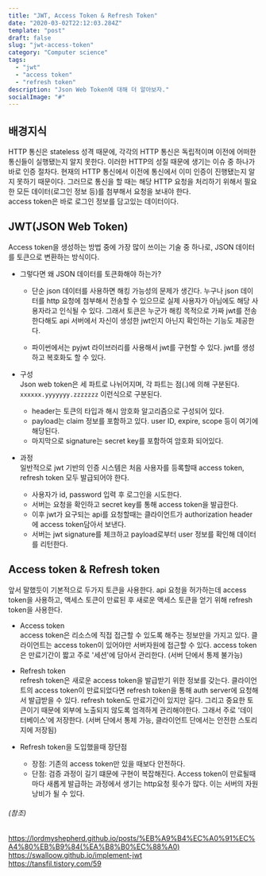 ```yaml
---
title: "JWT, Access Token & Refresh Token"
date: "2020-03-02T22:12:03.284Z"
template: "post"
draft: false
slug: "jwt-access-token"
category: "Computer science"
tags:
  - "jwt"
  - "access token"
  - "refresh token"
description: "Json Web Token에 대해 더 알아보자."
socialImage: "#"
---
```

## 배경지식   
HTTP 통신은 stateless 성격 때문에, 각각의 HTTP 통신은 독립적이며 이전에 어떠한 통신들이 실행됐는지 알지 못한다. 이러한 HTTP의 성질 때문에 생기는 이슈 중 하나가 바로 인증 절차다. 현재의 HTTP 통신에서 이전에 통신에서 이미 인증이 진행됐는지 알지 못하기 때문이다. 그러므로 통신을 할 때는 해당 HTTP 요청을 처리하기 위해서 필요한 모든 데이터(로그인 정보 등)를 첨부해서 요청을 보내야 한다.   
access token은 바로 로그인 정보를 담고있는 데이터이다.

## JWT(JSON Web Token)

Access token을 생성하는 방법 중에 가장 많이 쓰이는 기술 중 하나로, JSON 데이터를 토큰으로 변환하는 방식이다. 

+ 그렇다면 왜 JSON 데이터를 토큰화해야 하는가?
    - 단순 json 데이터를 사용하면 해킹 가능성의 문제가 생긴다. 누구나 json 데이터를 http 요청에 첨부해서 전송할 수 있으므로 실제 사용자가 아님에도 해당 사용자라고 인식될 수 있다. 그래서 토큰은 누군가 해킹 목적으로 가짜 jwt를 전송한다해도 api 서버에서 자신이 생성한 jwt인지 아닌지 확인하는 기능도 제공한다. 

    - 파이썬에서는 pyjwt 라이브러리를 사용해서 jwt를 구현할 수 있다. jwt를 생성하고 복호화도 할 수 있다.

+ 구성   
Json web token은 세 파트로 나뉘어지며, 각 파트는 점(.)에 의해 구분된다.   
`xxxxxx.yyyyyyy.zzzzzzz` 이런식으로 구분된다.
    - header는 토큰의 타입과 해시 암호화 알고리즘으로 구성되어 있다. 
    - payload는 claim 정보를 포함하고 있다. user ID, expire, scope 등이 여기에 해당된다.
    - 마지막으로 signature는 secret key를 포함하여 암호화 되어있다. 

+ 과정   
일반적으로 jwt 기반의 인증 시스템은 처음 사용자를 등록할때 access token, refresh token 모두 발급되어야 한다. 
    - 사용자가 id, password 입력 후 로그인을 시도한다. 
    - 서버는 요청을 확인하고 secret key를 통해 access token을 발급한다.
    - 이후 jwt가 요구되는 api를 요청할때는 클라이언트가 authorization header에 access token담아서 보낸다.
    - 서버는 jwt signature를 체크하고 payload로부터 user 정보를 확인해 데이터를 리턴한다. 

## Access token & Refresh token   
앞서 말했듯이 기본적으로 두가지 토큰을 사용한다. api 요청을 허가하는데 access token을 사용하고, 액세스 토큰이 만료된 후 새로운 액세스 토큰을 얻기 위해 refresh token을 사용한다. 

+ Access token   
access token은 리소스에 직접 접근할 수 있도록 해주는 정보만을 가지고 있다. 클라이언트는 access token이 있어야만 서버자원에 접근할 수 있다. access token은 만료기간이 짧고 주로 '세션'에 담아서 관리한다. (서버 단에서 통제 불가능)

+ Refresh token   
refresh token은 새로운 access token을 발급받기 위한 정보를 갖는다. 클라이언트의 access token이 만료되었다면 refresh token을 통해 auth server에 요청해서 발급받을 수 있다. refresh token도 만료기간이 있지만 길다. 그리고 중요한 토큰이기 때문에 외부에 노출되지 않도록 엄격하게 관리해야한다. 그래서 주로 '데이터베이스'에 저장한다. (서버 단에서 통제 가능, 클라이언트 단에서는 안전한 스토리지에 저장됨)
   
+ Refresh token을 도입했을때 장단점   
    - 장점: 기존의 access token만 있을 때보다 안전하다.
    - 단점: 검증 과정이 길기 떄문에 구현이 복잡해진다. Access token이 만료될때마다 새롭게 발급하는 과정에서 생기는 http요청 횟수가 많다. 이는 서버의 자원 낭비가 될 수 있다.   


###### (참조)   
https://lordmyshepherd.github.io/posts/%EB%A9%B4%EC%A0%91%EC%A4%80%EB%B9%84(%EA%B8%B0%EC%88%A0)
https://swalloow.github.io/implement-jwt   
https://tansfil.tistory.com/59

